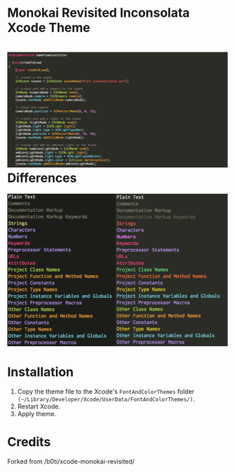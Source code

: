 Monokai Revisited Inconsolata Xcode Theme
=======================

![alt tag](https://raw.githubusercontent.com/vincentballet/xcode-monokai-revisited-inconsolata/master/preview/code.png)
Differences
=======================
![alt tag](https://raw.githubusercontent.com/vincentballet/xcode-monokai-revisited-inconsolata/master/preview/differences.png)

Installation
=======================

1. Copy the theme file to the Xcode's ``FontAndColorThemes`` folder ``(~/Library/Developer/Xcode/UserData/FontAndColorThemes/)``.
2. Restart Xcode.
3. Apply theme.

Credits
=======================
Forked from /b0ti/xcode-monokai-revisited/
